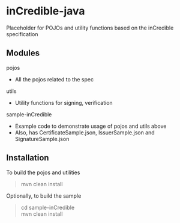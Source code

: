 # inCredible-java

Placeholder for POJOs and utility functions based on the inCredible specification

## Modules
pojos
- All the pojos related to the spec

utils
- Utility functions for signing, verification

sample-inCredible
- Example code to demonstrate usage of pojos and utils above
- Also, has CertificateSample.json, IssuerSample.json and SignatureSample.json

## Installation
To build the pojos and utilities
> mvn clean install

Optionally, to build the sample
> cd sample-inCredible <br>
> mvn clean install
